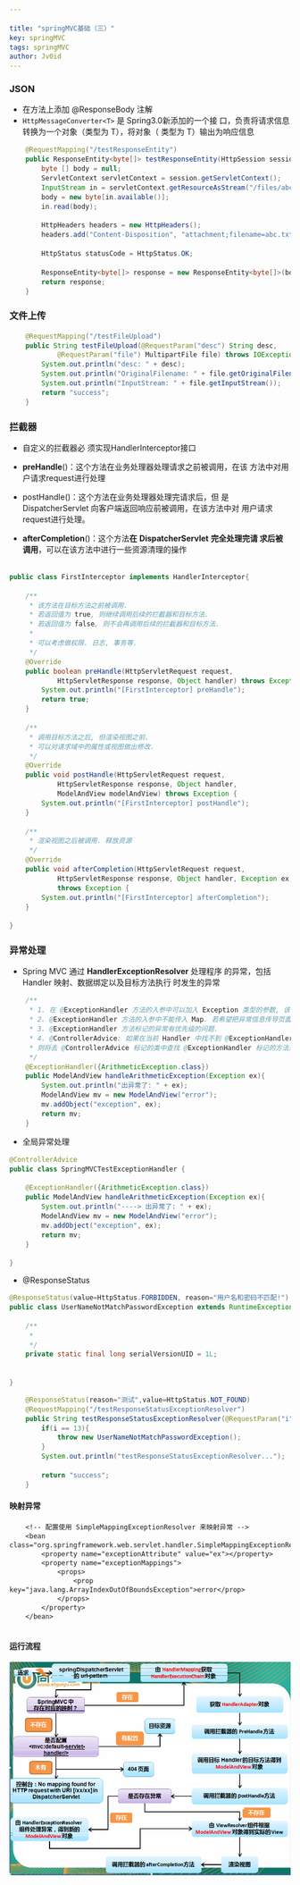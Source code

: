 ```yaml
---

title: "springMVC基础（三）"
key: springMVC
tags: springMVC
author: Jv0id
---
```




### JSON

- 在方法上添加 @ResponseBody 注解
- `HttpMessageConverter<T>` 是 Spring3.0新添加的一个接  口，负责将请求信息转换为一个对象（类型为 T），将对象（  类型为 T）输出为响应信息

```java
	@RequestMapping("/testResponseEntity")
	public ResponseEntity<byte[]> testResponseEntity(HttpSession session) throws IOException{
		byte [] body = null;
		ServletContext servletContext = session.getServletContext();
		InputStream in = servletContext.getResourceAsStream("/files/abc.txt");
		body = new byte[in.available()];
		in.read(body);
		
		HttpHeaders headers = new HttpHeaders();
		headers.add("Content-Disposition", "attachment;filename=abc.txt");
		
		HttpStatus statusCode = HttpStatus.OK;
		
		ResponseEntity<byte[]> response = new ResponseEntity<byte[]>(body, headers, statusCode);
		return response;
	}

```



### 文件上传

```java
	@RequestMapping("/testFileUpload")
	public String testFileUpload(@RequestParam("desc") String desc, 
			@RequestParam("file") MultipartFile file) throws IOException{
		System.out.println("desc: " + desc);
		System.out.println("OriginalFilename: " + file.getOriginalFilename());
		System.out.println("InputStream: " + file.getInputStream());
		return "success";
	}

```



### 拦截器

- 自定义的拦截器必  须实现HandlerInterceptor接口
- **preHandle**()：这个方法在业务处理器处理请求之前被调用，在该  方法中对用户请求request进行处理

- postHandle()：这个方法在业务处理器处理完请求后，但  是DispatcherServlet 向客户端返回响应前被调用，在该方法中对  用户请求request进行处理。

- **afterCompletion**()：这个方法**在** **DispatcherServlet** **完全处理完请  求后被调用**，可以在该方法中进行一些资源清理的操作

```java

public class FirstInterceptor implements HandlerInterceptor{

	/**
	 * 该方法在目标方法之前被调用.
	 * 若返回值为 true, 则继续调用后续的拦截器和目标方法. 
	 * 若返回值为 false, 则不会再调用后续的拦截器和目标方法. 
	 * 
	 * 可以考虑做权限. 日志, 事务等. 
	 */
	@Override
	public boolean preHandle(HttpServletRequest request,
			HttpServletResponse response, Object handler) throws Exception {
		System.out.println("[FirstInterceptor] preHandle");
		return true;
	}

	/**
	 * 调用目标方法之后, 但渲染视图之前. 
	 * 可以对请求域中的属性或视图做出修改. 
	 */
	@Override
	public void postHandle(HttpServletRequest request,
			HttpServletResponse response, Object handler,
			ModelAndView modelAndView) throws Exception {
		System.out.println("[FirstInterceptor] postHandle");
	}

	/**
	 * 渲染视图之后被调用. 释放资源
	 */
	@Override
	public void afterCompletion(HttpServletRequest request,
			HttpServletResponse response, Object handler, Exception ex)
			throws Exception {
		System.out.println("[FirstInterceptor] afterCompletion");
	}

}


```



### 异常处理

- Spring MVC 通过 **HandlerExceptionResolver** 处理程序  的异常，包括 Handler 映射、数据绑定以及目标方法执行  时发生的异常

```java
	/**
	 * 1. 在 @ExceptionHandler 方法的入参中可以加入 Exception 类型的参数, 该参数即对应发生的异常对象
	 * 2. @ExceptionHandler 方法的入参中不能传入 Map. 若希望把异常信息传导页面上, 需要使用 ModelAndView 作为返回值
	 * 3. @ExceptionHandler 方法标记的异常有优先级的问题. 
	 * 4. @ControllerAdvice: 如果在当前 Handler 中找不到 @ExceptionHandler 方法来出来当前方法出现的异常, 
	 * 则将去 @ControllerAdvice 标记的类中查找 @ExceptionHandler 标记的方法来处理异常. 
	 */
	@ExceptionHandler({ArithmeticException.class})
	public ModelAndView handleArithmeticException(Exception ex){
		System.out.println("出异常了: " + ex);
		ModelAndView mv = new ModelAndView("error");
		mv.addObject("exception", ex);
		return mv;
	}

```



- 全局异常处理

```java
@ControllerAdvice
public class SpringMVCTestExceptionHandler {

	@ExceptionHandler({ArithmeticException.class})
	public ModelAndView handleArithmeticException(Exception ex){
		System.out.println("----> 出异常了: " + ex);
		ModelAndView mv = new ModelAndView("error");
		mv.addObject("exception", ex);
		return mv;
	}
	
}

```



- @ResponseStatus

```java
@ResponseStatus(value=HttpStatus.FORBIDDEN, reason="用户名和密码不匹配!")
public class UserNameNotMatchPasswordException extends RuntimeException{

	/**
	 * 
	 */
	private static final long serialVersionUID = 1L;

	
}

```

```java
	@ResponseStatus(reason="测试",value=HttpStatus.NOT_FOUND)
	@RequestMapping("/testResponseStatusExceptionResolver")
	public String testResponseStatusExceptionResolver(@RequestParam("i") int i){
		if(i == 13){
			throw new UserNameNotMatchPasswordException();
		}
		System.out.println("testResponseStatusExceptionResolver...");
		
		return "success";
	}

```



#### 映射异常

```
	<!-- 配置使用 SimpleMappingExceptionResolver 来映射异常 -->
	<bean class="org.springframework.web.servlet.handler.SimpleMappingExceptionResolver">
		<property name="exceptionAttribute" value="ex"></property>
		<property name="exceptionMappings">
			<props>
				<prop key="java.lang.ArrayIndexOutOfBoundsException">error</prop>
			</props>
		</property>
	</bean>	


```



#### 运行流程

![](https://raw.githubusercontent.com/jv0id/jv0id.github.io/master/images/mvc.png)

